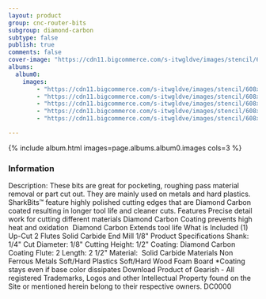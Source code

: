 ```yaml
---
layout: product
group: cnc-router-bits
subgroup: diamond-carbon
subtype: false
publish: true
comments: false
cover-image: "https://cdn11.bigcommerce.com/s-itwgldve/images/stencil/608x608/products/3219/7628/sb-10518-dc_s_w_1__06314.1675310613.png?c=2"
albums:
  album0:
    images:
        - "https://cdn11.bigcommerce.com/s-itwgldve/images/stencil/608x608/products/3219/7628/sb-10518-dc_s_w_1__06314.1675310613.png?c=2"
        - "https://cdn11.bigcommerce.com/s-itwgldve/images/stencil/608x608/products/3219/7717/10518-Bit_Spinning__62317.1675310613.gif?c=2"
        - "https://cdn11.bigcommerce.com/s-itwgldve/images/stencil/608x608/products/3219/7678/10518__49267.1675310613.png?c=2"
        - "https://cdn11.bigcommerce.com/s-itwgldve/images/stencil/608x608/products/3219/7665/10518-DC_in_use__64367.1675310613.JPG?c=2"
        - "https://cdn11.bigcommerce.com/s-itwgldve/images/stencil/608x608/products/3219/7415/SB-10518-DC__93359.1675310613.png?c=2"

---
```


{% include album.html images=page.albums.album0.images cols=3 %}

### Information

Description:
 These bits are great for pocketing, roughing pass material removal or part cut out. They are mainly used on metals and hard plastics.   SharkBits™ feature highly polished cutting edges that are Diamond Carbon coated resulting in longer tool life and cleaner cuts.  Features  Precise detail work for cutting different materials Diamond Carbon Coating prevents high heat and oxidation  Diamond Carbon Extends tool life  What is Included  (1) Up-Cut 2 Flutes Solid Carbide End Mill 1/8"  Product Specifications  Shank: 1/4" Cut Diameter: 1/8" Cutting Height: 1/2" Coating: Diamond Carbon Coating Flute: 2 Length: 2 1/2" Material:  Solid Carbide  Materials  Non Ferrous Metals Soft/Hard Plastics Soft/Hard Wood Foam Board  *Coating stays even if base color dissipates Download Product of Gearish - All registered Trademarks, Logos and other Intellectual Property found on the Site or mentioned herein belong to their respective owners. DC0000  

